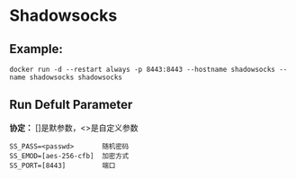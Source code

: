 Shadowsocks
===

## Example:

    docker run -d --restart always -p 8443:8443 --hostname shadowsocks --name shadowsocks shadowsocks

## Run Defult Parameter
**协定：** []是默参数，<>是自定义参数

    SS_PASS=<passwd>       随机密码
    SS_EMOD=[aes-256-cfb]  加密方式
    SS_PORT=[8443]         端口